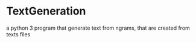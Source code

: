 # TextGeneration
a python 3 program that generate text from ngrams, that are created from texts files
